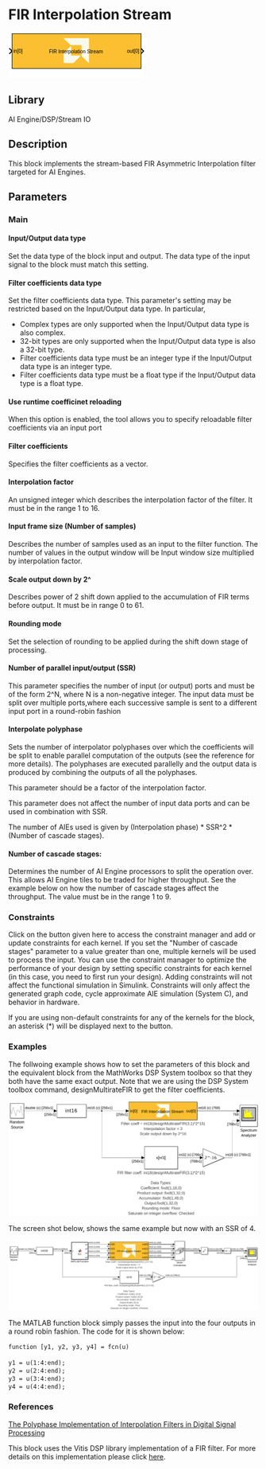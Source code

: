 # FIR Interpolation Stream

![](./Images/block.png)  

## Library

AI Engine/DSP/Stream IO

## Description

This block implements the stream-based FIR Asymmetric Interpolation
filter targeted for AI Engines.

## Parameters

### Main  
#### Input/Output data type  
Set the data type of the block input and output. The data type of the input signal to the block must match this setting.

#### Filter coefficients data type  
Set the filter coefficients data type. This parameter's setting may be restricted based on the Input/Output data type. In particular,

* Complex types are only supported when the Input/Output data type is also complex.
* 32-bit types are only supported when the Input/Output data type is also a 32-bit type.
* Filter coefficients data type must be an integer type if the Input/Output data type is an integer type.
* Filter coefficients data type must be a float type if the Input/Output data type is a float type.

#### Use runtime coefficinet reloading  
When this option is enabled, the tool allows you to specify reloadable filter coefficients via an input port

#### Filter coefficients  
Specifies the filter coefficients as a vector.

#### Interpolation factor  
An unsigned integer which describes the interpolation factor of the
filter. It must be in the range 1 to 16.

#### Input frame size (Number of samples)  
Describes the number of samples used as an input to the filter function.
The number of values in the output window will be Input window size
multiplied by interpolation factor.

#### Scale output down by 2^  
Describes power of 2 shift down applied to the accumulation of FIR terms
before output. It must be in range 0 to 61.

#### Rounding mode  
Set the selection of rounding to be applied during the shift down stage of processing.

#### Number of parallel input/output (SSR)  
This parameter specifies the number of input (or output) ports and must
be of the form 2^N, where N is a non-negative integer. The input data must be split over multiple ports,where each successive sample is sent to a different input port in a round-robin fashion

#### Interpolate polyphase
Sets the number of interpolator polyphases over which the coefficients will be split to enable parallel computation of the outputs (see the reference for more details). The polyphases are executed parallelly and the output data is produced by combining the outputs of all the polyphases.

This parameter should be a factor of the interpolation factor. 

This parameter does not affect the number of input data ports and can be used in combination with SSR.

<div class="noteBox">
The number of AIEs used is given by (Interpolation phase) * SSR^2 * (Number of cascade stages).
</div>

#### Number of cascade stages:
Determines the number of AI Engine processors to split the operation over. This allows AI Engine tiles to be traded for higher throughput. See the example below on how the number of cascade stages affect the throughput. The value must be in the range 1 to 9.

### Constraints
Click on the button given here to access the constraint manager and add or update constraints for each kernel. If you set the "Number of cascade stages" parameter to a value greater than one, multiple kernels will be used to process the input. You can use the constraint manager to optimize the performance of your design by setting specific constraints for each kernel (in this case, you need to first run your design). Adding constraints will not affect the functional simulation in Simulink. Constraints will only affect the generated graph code, cycle approximate AIE simulation (System C), and behavior in hardware.

<div class="noteBox">
If you are using non-default constraints for any of the kernels for the block, an asterisk (*) will be displayed next to the button.
</div>

### Examples
The follwoing example shows how to set the parameters of this block and the equivalent block from the MathWorks DSP System toolbox so that they both have the same exact output. Note that we are using the DSP System toolbox command, designMultirateFIR to get the filter coefficients. 

<img src="./Images/example.png" width="600">

The screen shot below, shows the same example but now with an SSR of 4. 

<img src="./Images/example_ssr.png" width="600">

The MATLAB function block simply passes the input into the four outputs in a round robin fashion. The code for it is shown below:

```
function [y1, y2, y3, y4] = fcn(u)

y1 = u(1:4:end);
y2 = u(2:4:end);
y3 = u(3:4:end);
y4 = u(4:4:end);
```


### References
[The Polyphase Implementation of Interpolation Filters in Digital Signal Processing](https://www.allaboutcircuits.com/technical-articles/digital-signal-processing-polyphase-implementation-interpolation-filter-dsp/)

This block uses the Vitis DSP library implementation of a FIR filter. For more details on this implementation please click [here](https://docs.xilinx.com/r/en-US/Vitis_Libraries/dsp/user_guide/L2/func-fir-filters.html).
